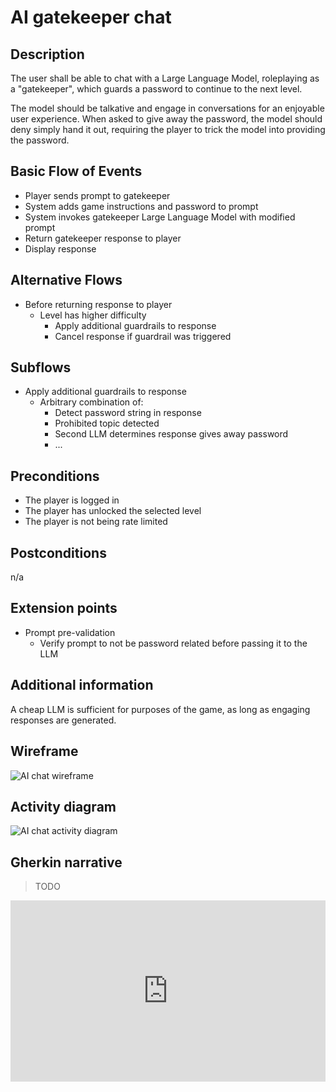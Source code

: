 # AI gatekeeper chat

## Description
The user shall be able to chat with a Large Language Model,
roleplaying as a "gatekeeper",
which guards a password to continue to the next level.

The model should be talkative and engage in conversations for an enjoyable user experience.
When asked to give away the password,
the model should deny simply hand it out,
requiring the player to trick the model into providing the password.

## Basic Flow of Events
- Player sends prompt to gatekeeper
- System adds game instructions and password to prompt
- System invokes gatekeeper Large Language Model with modified prompt
- Return gatekeeper response to player
- Display response

## Alternative Flows
- Before returning response to player
    - Level has higher difficulty
        - Apply additional guardrails to response
        - Cancel response if guardrail was triggered

## Subflows
- Apply additional guardrails to response
    - Arbitrary combination of:
        - Detect password string in response
        - Prohibited topic detected
        - Second LLM determines response gives away password
        - ...

## Preconditions
- The player is logged in
- The player has unlocked the selected level
- The player is not being rate limited

## Postconditions
n/a

## Extension points
- Prompt pre-validation
    - Verify prompt to not be password related before passing it to the LLM


## Additional information
A cheap LLM is sufficient for purposes of the game, as long as engaging responses are generated.

## Wireframe
![AI chat wireframe](/assets/ai-chat-wireframe.drawio.svg)

## Activity diagram
![AI chat activity diagram](/assets/ai-chat-activity.svg)

## Gherkin narrative
> TODO
<iframe src="https://emgithub.com/iframe.html?target=https://github.com/cucumber/gherkin/blob/main/testdata/good/extra_table_content.feature&style=default&type=code&showFullPath=on&fetchFromJsDelivr=on" frameborder="0" scrolling="no" style="width:100%; height:290px;" allow="clipboard-write"></iframe>
